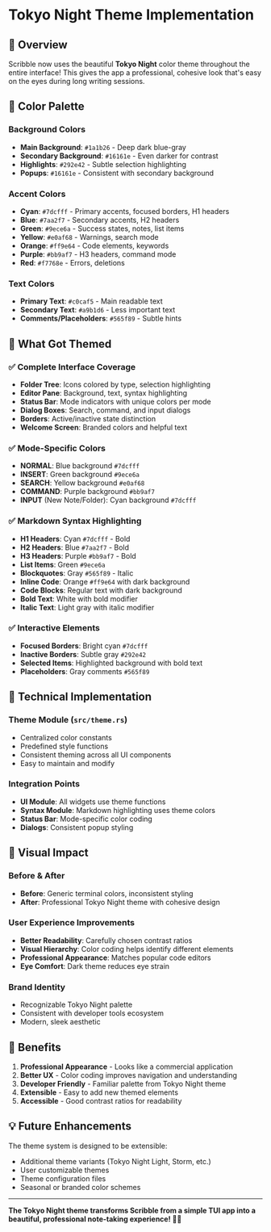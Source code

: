 # Tokyo Night Theme Implementation

## 🌃 Overview

Scribble now uses the beautiful **Tokyo Night** color theme throughout the entire interface! This gives the app a professional, cohesive look that's easy on the eyes during long writing sessions.

## 🎨 Color Palette

### Background Colors
- **Main Background**: `#1a1b26` - Deep dark blue-gray
- **Secondary Background**: `#16161e` - Even darker for contrast
- **Highlights**: `#292e42` - Subtle selection highlighting
- **Popups**: `#16161e` - Consistent with secondary background

### Accent Colors
- **Cyan**: `#7dcfff` - Primary accents, focused borders, H1 headers
- **Blue**: `#7aa2f7` - Secondary accents, H2 headers
- **Green**: `#9ece6a` - Success states, notes, list items
- **Yellow**: `#e0af68` - Warnings, search mode
- **Orange**: `#ff9e64` - Code elements, keywords
- **Purple**: `#bb9af7` - H3 headers, command mode
- **Red**: `#f7768e` - Errors, deletions

### Text Colors
- **Primary Text**: `#c0caf5` - Main readable text
- **Secondary Text**: `#a9b1d6` - Less important text
- **Comments/Placeholders**: `#565f89` - Subtle hints

## 🎯 What Got Themed

### ✅ Complete Interface Coverage
- **Folder Tree**: Icons colored by type, selection highlighting
- **Editor Pane**: Background, text, syntax highlighting
- **Status Bar**: Mode indicators with unique colors per mode
- **Dialog Boxes**: Search, command, and input dialogs
- **Borders**: Active/inactive state distinction
- **Welcome Screen**: Branded colors and helpful text

### ✅ Mode-Specific Colors
- **NORMAL**: Blue background `#7dcfff`
- **INSERT**: Green background `#9ece6a` 
- **SEARCH**: Yellow background `#e0af68`
- **COMMAND**: Purple background `#bb9af7`
- **INPUT** (New Note/Folder): Cyan background `#7dcfff`

### ✅ Markdown Syntax Highlighting
- **H1 Headers**: Cyan `#7dcfff` - Bold
- **H2 Headers**: Blue `#7aa2f7` - Bold
- **H3 Headers**: Purple `#bb9af7` - Bold
- **List Items**: Green `#9ece6a`
- **Blockquotes**: Gray `#565f89` - Italic
- **Inline Code**: Orange `#ff9e64` with dark background
- **Code Blocks**: Regular text with dark background
- **Bold Text**: White with bold modifier
- **Italic Text**: Light gray with italic modifier

### ✅ Interactive Elements
- **Focused Borders**: Bright cyan `#7dcfff`
- **Inactive Borders**: Subtle gray `#292e42`
- **Selected Items**: Highlighted background with bold text
- **Placeholders**: Gray comments `#565f89`

## 🔧 Technical Implementation

### Theme Module (`src/theme.rs`)
- Centralized color constants
- Predefined style functions
- Consistent theming across all UI components
- Easy to maintain and modify

### Integration Points
- **UI Module**: All widgets use theme functions
- **Syntax Module**: Markdown highlighting uses theme colors
- **Status Bar**: Mode-specific color coding
- **Dialogs**: Consistent popup styling

## 🌟 Visual Impact

### Before & After
- **Before**: Generic terminal colors, inconsistent styling
- **After**: Professional Tokyo Night theme with cohesive design

### User Experience Improvements
- **Better Readability**: Carefully chosen contrast ratios
- **Visual Hierarchy**: Color coding helps identify different elements
- **Professional Appearance**: Matches popular code editors
- **Eye Comfort**: Dark theme reduces eye strain

### Brand Identity
- Recognizable Tokyo Night palette
- Consistent with developer tools ecosystem
- Modern, sleek aesthetic

## 🚀 Benefits

1. **Professional Appearance** - Looks like a commercial application
2. **Better UX** - Color coding improves navigation and understanding
3. **Developer Friendly** - Familiar palette from Tokyo Night theme
4. **Extensible** - Easy to add new themed elements
5. **Accessible** - Good contrast ratios for readability

## 💡 Future Enhancements

The theme system is designed to be extensible:
- Additional theme variants (Tokyo Night Light, Storm, etc.)
- User customizable themes
- Theme configuration files
- Seasonal or branded color schemes

---

**The Tokyo Night theme transforms Scribble from a simple TUI app into a beautiful, professional note-taking experience! 🌃✨**
